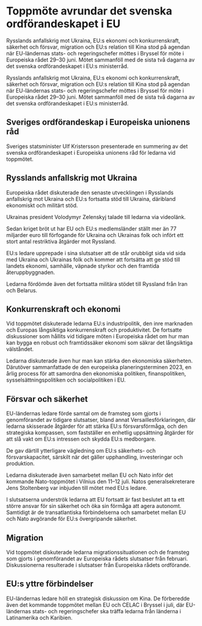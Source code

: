 # Toppmöte avrundar det svenska ordförandeskapet i EU

Rysslands anfallskrig mot Ukraina, EU:s ekonomi och konkurrenskraft, säkerhet och försvar, migration och EU:s relation till Kina stod på agendan när EU-ländernas stats- och regeringschefer möttes i Bryssel för möte i Europeiska rådet 29–30 juni. Mötet sammanföll med de sista två dagarna av det svenska ordförandeskapet i EU:s ministerråd.

Rysslands anfallskrig mot Ukraina, EU:s ekonomi och konkurrenskraft, säkerhet och försvar, migration och EU:s relation till Kina stod på agendan när EU-ländernas stats- och regeringschefer möttes i Bryssel för möte i Europeiska rådet 29–30 juni. Mötet sammanföll med de sista två dagarna av det svenska ordförandeskapet i EU:s ministerråd.

## Sveriges ordförandeskap i Europeiska unionens råd

Sveriges statsminister Ulf Kristersson presenterade en summering av det svenska ordförandeskapet i Europeiska unionens råd för ledarna vid toppmötet.

## Rysslands anfallskrig mot Ukraina

Europeiska rådet diskuterade den senaste utvecklingen i Rysslands anfallskrig mot Ukraina och EU:s fortsatta stöd till Ukraina, däribland ekonomiskt och militärt stöd.

Ukrainas president Volodymyr Zelenskyj talade till ledarna via videolänk.

Sedan kriget bröt ut har EU och EU:s medlemsländer ställt mer än 77 miljarder euro till förfogande för Ukraina och Ukrainas folk och infört ett stort antal restriktiva åtgärder mot Ryssland.

EU:s ledare upprepade i sina slutsatser att de står orubbligt sida vid sida med Ukraina och Ukrainas folk och kommer att fortsätta att ge stöd till landets ekonomi, samhälle, väpnade styrkor och den framtida återuppbyggnaden.

Ledarna fördömde även det fortsatta militära stödet till Ryssland från Iran och Belarus.

## Konkurrenskraft och ekonomi

Vid toppmötet diskuterade ledarna EU:s industripolitik, den inre marknaden och Europas långsiktiga konkurrenskraft och produktivitet. De fortsatte diskussioner som hållits vid tidigare möten i Europeiska rådet om hur man kan bygga en robust och framtidssäker ekonomi som säkrar det långsiktiga välståndet.

Ledarna diskuterade även hur man kan stärka den ekonomiska säkerheten. Därutöver sammanfattade de den europeiska planeringsterminen 2023, en årlig process för att samordna den ekonomiska politiken, finanspolitiken, sysselsättningspolitiken och socialpolitiken i EU.

## Försvar och säkerhet

EU-ländernas ledare förde samtal om de framsteg som gjorts i genomförandet av tidigare slutsatser, bland annat Versaillesförklaringen, där ledarna skisserade åtgärder för att stärka EU:s försvarsförmåga, och den strategiska kompassen, som fastställer en enhetlig uppsättning åtgärder för att slå vakt om EU:s intressen och skydda EU:s medborgare.

De gav därtill ytterligare vägledning om EU:s säkerhets- och försvarskapacitet, särskilt när det gäller upphandling, investeringar och produktion.

Ledarna diskuterade även samarbetet mellan EU och Nato inför det kommande Nato-toppmötet i Vilnius den 11–12 juli. Natos generalsekreterare Jens Stoltenberg var inbjuden till mötet med EU:s ledare.

I slutsatserna underströk ledarna att EU fortsatt är fast beslutet att ta ett större ansvar för sin säkerhet och öka sin förmåga att agera autonomt. Samtidigt är de transatlantiska förbindelserna och samarbetet mellan EU och Nato avgörande för EU:s övergripande säkerhet.

## Migration

Vid toppmötet diskuterade ledarna migrationssituationen och de framsteg som gjorts i genomförandet av Europeiska rådets slutsatser från februari. Diskussionerna resulterade i slutsatser från Europeiska rådets ordförande.

## EU:s yttre förbindelser

EU-ländernas ledare höll en strategisk diskussion om Kina. De förberedde även det kommande toppmötet mellan EU och CELAC i Bryssel i juli, där EU-ländernas stats- och regeringschefer ska träffa ledarna från länderna i Latinamerika och Karibien.
